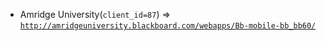  - Amridge University(`client_id=87`) => [`http://amridgeuniversity.blackboard.com/webapps/Bb-mobile-bb_bb60/`](http://amridgeuniversity.blackboard.com/webapps/Bb-mobile-bb_bb60/)
